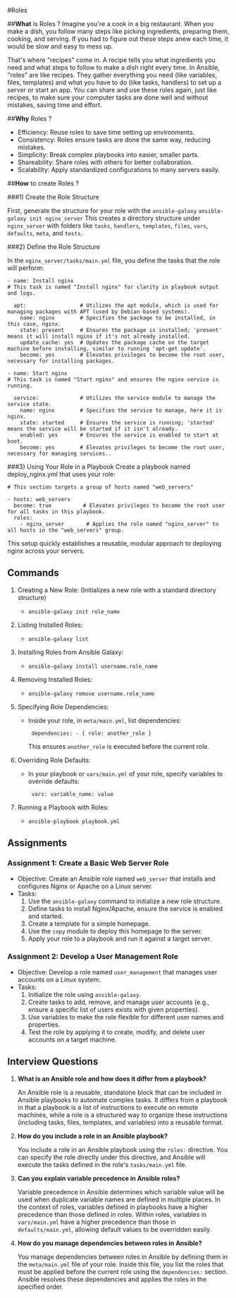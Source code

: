 #Roles

##**What** is Roles ?
Imagine you're a cook in a big restaurant. When you make a dish, you follow many steps like picking ingredients, preparing them, cooking, and serving. If you had to figure out these steps anew each time, it would be slow and easy to mess up.

That's where "recipes" come in. A recipe tells you what ingredients you need and what steps to follow to make a dish right every time. In Ansible, "roles" are like recipes. They gather everything you need (like variables, files, templates) and what you have to do (like tasks, handlers) to set up a server or start an app. You can share and use these roles again, just like recipes, to make sure your computer tasks are done well and without mistakes, saving time and effort.

##**Why** Roles ?
-   Efficiency: Reuse roles to save time setting up environments.
-   Consistency: Roles ensure tasks are done the same way, reducing mistakes.
-   Simplicity: Break complex playbooks into easier, smaller parts.
-   Shareability: Share roles with others for better collaboration.
-   Scalability: Apply standardized configurations to many servers easily.

##**How** to create Roles ?

###1) Create the Role Structure

First, generate the structure for your role with the `ansible-galaxy`
`ansible-galaxy init nginx_server`
This creates a directory structure under `nginx_server` with folders like `tasks`, `handlers`, `templates`, `files`, `vars`, `defaults`, `meta`, and `tests`.
  
###2) Define the Role Structure

In the `nginx_server/tasks/main.yml` file, you define the tasks that the role will perform:



```
- name: Install nginx
# This task is named "Install nginx" for clarity in playbook output and logs.

  apt:                 # Utilizes the apt module, which is used for managing packages with APT (used by Debian-based systems).
    name: nginx        # Specifies the package to be installed, in this case, nginx.
    state: present     # Ensures the package is installed; 'present' means it will install nginx if it's not already installed.
    update_cache: yes  # Updates the package cache on the target machine before installing, similar to running 'apt-get update'.
    become: yes        # Elevates privileges to become the root user, necessary for installing packages.

- name: Start nginx
# This task is named "Start nginx" and ensures the nginx service is running.

  service:             # Utilizes the service module to manage the service state.
    name: nginx        # Specifies the service to manage, here it is nginx.
    state: started     # Ensures the service is running; 'started' means the service will be started if it isn't already.
    enabled: yes       # Ensures the service is enabled to start at boot.
    become: yes        # Elevates privileges to become the root user, necessary for managing services..

```
###3) Using Your Role in a Playbook
Create a playbook named deploy_nginx.yml that uses your role:
```
# This section targets a group of hosts named "web_servers"

- hosts: web_servers
  become: true          # Elevates privileges to become the root user for all tasks in this playbook.
  roles:
    - nginx_server       # Applies the role named "nginx_server" to all hosts in the "web_servers" group.

```
This setup quickly establishes a reusable, modular approach to deploying nginx across your servers.

## **Commands**

1.  Creating a New Role: (Initializes a new role with a standard directory structure)
    -   `ansible-galaxy init role_name`
  
2.  Listing Installed Roles:
    -   `ansible-galaxy list`
3.  Installing Roles from Ansible Galaxy:
    -   `ansible-galaxy install username.role_name`
4.  Removing Installed Roles:
    -   `ansible-galaxy remove username.role_name`
5.  Specifying Role Dependencies:
    -   Inside your role, in `meta/main.yml`, list dependencies:
    <code><pre> 
        dependencies:
            - { role: another_role }
    </code></pre>
    This ensures `another_role` is executed before the current role.

6.  Overriding Role Defaults:
    -   In your playbook or `vars/main.yml` of your role, specify variables to override defaults:
    <code><pre> 
    vars:
        variable_name: value
    </code></pre>
7.  Running a Playbook with Roles:
    -   `ansible-playbook playbook.yml`


## **Assignments**

### Assignment 1: Create a Basic Web Server Role
-   Objective: Create an Ansible role named `web_server` that installs and configures Nginx or Apache on a Linux server.
-   Tasks:
    1.  Use the `ansible-galaxy` command to initialize a new role structure.
    2.  Define tasks to install Nginx/Apache, ensure the service is enabled and started.
    3.  Create a template for a simple homepage.
    4.  Use the `copy` module to deploy this homepage to the server.
    5.  Apply your role to a playbook and run it against a target server.
    
### Assignment 2: Develop a User Management Role
-   Objective: Develop a role named `user_management` that manages user accounts on a Linux system.
-   Tasks:
    1.  Initialize the role using `ansible-galaxy`.
    2.  Create tasks to add, remove, and manage user accounts (e.g., ensure a specific list of users exists with given properties).
    3.  Use variables to make the role flexible for different user names and properties.
    4.  Test the role by applying it to create, modify, and delete user accounts on a target machine.

## Interview Questions

1.  **What is an Ansible role and how does it differ from a playbook?**

    An Ansible role is a reusable, standalone block that can be included in Ansible playbooks to automate complex tasks. It differs from a playbook in that a playbook is a list of instructions to execute on remote machines, while a role is a structured way to organize these instructions (including tasks, files, templates, and variables) into a reusable format.

2.  **How do you include a role in an Ansible playbook?**

    You include a role in an Ansible playbook using the `roles:` directive. You can specify the role directly under this directive, and Ansible will execute the tasks defined in the role's `tasks/main.yml` file.

3.  **Can you explain variable precedence in Ansible roles?**

    Variable precedence in Ansible determines which variable value will be used when duplicate variable names are defined in multiple places. In the context of roles, variables defined in playbooks have a higher precedence than those defined in roles. Within roles, variables in `vars/main.yml` have a higher precedence than those in `defaults/main.yml`, allowing default values to be overridden easily.

4.  **How do you manage dependencies between roles in Ansible?**
   
    You manage dependencies between roles in Ansible by defining them in the `meta/main.yml` file of your role. Inside this file, you list the roles that must be applied before the current role using the `dependencies:` section. Ansible resolves these dependencies and applies the roles in the specified order.